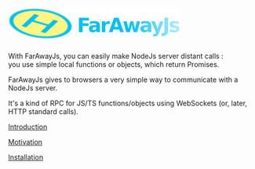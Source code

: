 # ![](/docs/FarAwayJs.png)

With FarAwayJs,  you can easily make NodeJs server distant calls :  
you use simple local functions or objects, which return Promises.

FarAwayJs gives to browsers a very simple way to communicate with a NodeJs server.

It's a kind of RPC for JS/TS functions/objects using WebSockets \(or, later, HTTP standard calls\).

[Introduction](/introduction.md)

[Motivation](/docs/motivation.md "Motivation")

[Installation](/docs/installation.md)

